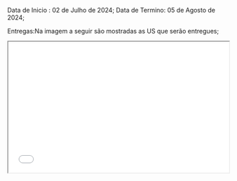 Data de Inicio : 02 de Julho de  2024;
Data de Termino: 05 de Agosto de 2024;



Entregas:Na imagem a seguir são mostradas as US  que serão entregues;











<iframe src="../../assets/R4.png" width="100%" height="300px">
</iframe>